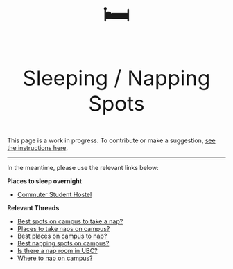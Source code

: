 
#

<p align="center" style="font-size:60px;">🛏️</p>
<p align="center" style="font-size:48px;">Sleeping / Napping Spots</p>

This page is a work in progress. To contribute or make a suggestion, [see the instructions here](../index.md#contributing).

---

In the meantime, please use the relevant links below:




**Places to sleep overnight**

- [Commuter Student Hostel](https://vancouver.housing.ubc.ca/other-housing/commuter-student-hostel/)


**Relevant Threads**

- [Best spots on campus to take a nap?](https://www.reddit.com/r/UBC/comments/py1cdj/best_spots_on_campus_to_take_a_nap/)
- [Places to take naps on campus?](https://www.reddit.com/r/UBC/comments/y994wd/places_to_take_naps_on_campus/)
- [Best places on campus to nap?](https://www.reddit.com/r/UBC/comments/t4k007/best_places_on_campus_to_nap/)
- [Best napping spots on campus?](https://www.reddit.com/r/UBC/comments/fggmes/best_napping_spots_on_campus/)
- [Is there a nap room in UBC?](https://www.reddit.com/r/UBC/comments/xg4gvd/is_there_a_nap_room_in_ubc/)
- [Where to nap on campus?](https://www.reddit.com/r/UBC/comments/118coxc/where_to_nap_on_campus/)
